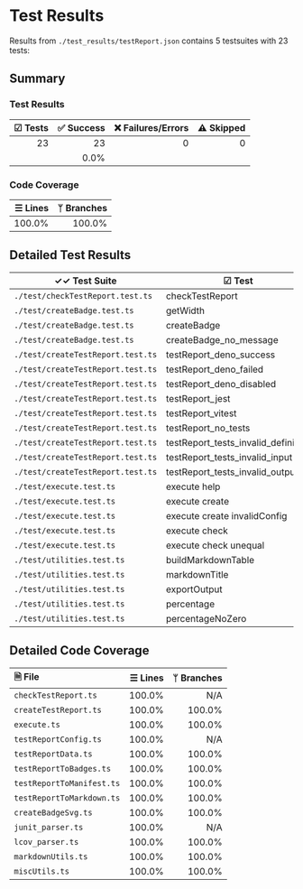 # Test Results

Results from `./test_results/testReport.json` contains 5 testsuites with 23 tests:

## Summary

### Test Results

| ☑ Tests | ✅ Success | ❌ Failures/Errors | ⚠️ Skipped |
| ------: | --------: | ----------------: | ---------: |
|      23 |        23 |                 0 |          0 |
|         |      0.0% |                   |            |

### Code Coverage

| ☰ Lines | ᛘ Branches |
| ------: | ---------: |
|  100.0% |     100.0% |

## Detailed Test Results

| ✓✓ Test Suite                     | ☑ Test                              | State |
| --------------------------------- | ----------------------------------- | ----- |
| `./test/checkTestReport.test.ts`  | checkTestReport                     | ✅     |
| `./test/createBadge.test.ts`      | getWidth                            | ✅     |
| `./test/createBadge.test.ts`      | createBadge                         | ✅     |
| `./test/createBadge.test.ts`      | createBadge_no_message              | ✅     |
| `./test/createTestReport.test.ts` | testReport_deno_success             | ✅     |
| `./test/createTestReport.test.ts` | testReport_deno_failed              | ✅     |
| `./test/createTestReport.test.ts` | testReport_deno_disabled            | ✅     |
| `./test/createTestReport.test.ts` | testReport_jest                     | ✅     |
| `./test/createTestReport.test.ts` | testReport_vitest                   | ✅     |
| `./test/createTestReport.test.ts` | testReport_no_tests                 | ✅     |
| `./test/createTestReport.test.ts` | testReport_tests_invalid_definition | ✅     |
| `./test/createTestReport.test.ts` | testReport_tests_invalid_input      | ✅     |
| `./test/createTestReport.test.ts` | testReport_tests_invalid_output     | ✅     |
| `./test/execute.test.ts`          | execute help                        | ✅     |
| `./test/execute.test.ts`          | execute create                      | ✅     |
| `./test/execute.test.ts`          | execute create invalidConfig        | ✅     |
| `./test/execute.test.ts`          | execute check                       | ✅     |
| `./test/execute.test.ts`          | execute check unequal               | ✅     |
| `./test/utilities.test.ts`        | buildMarkdownTable                  | ✅     |
| `./test/utilities.test.ts`        | markdownTitle                       | ✅     |
| `./test/utilities.test.ts`        | exportOutput                        | ✅     |
| `./test/utilities.test.ts`        | percentage                          | ✅     |
| `./test/utilities.test.ts`        | percentageNoZero                    | ✅     |

## Detailed Code Coverage

| 🗎 File                   | ☰ Lines | ᛘ Branches |
| :------------------------ | ------: | ---------: |
| `checkTestReport.ts`      |  100.0% |        N/A |
| `createTestReport.ts`     |  100.0% |     100.0% |
| `execute.ts`              |  100.0% |     100.0% |
| `testReportConfig.ts`     |  100.0% |        N/A |
| `testReportData.ts`       |  100.0% |     100.0% |
| `testReportToBadges.ts`   |  100.0% |     100.0% |
| `testReportToManifest.ts` |  100.0% |     100.0% |
| `testReportToMarkdown.ts` |  100.0% |     100.0% |
| `createBadgeSvg.ts`       |  100.0% |     100.0% |
| `junit_parser.ts`         |  100.0% |        N/A |
| `lcov_parser.ts`          |  100.0% |     100.0% |
| `markdownUtils.ts`        |  100.0% |     100.0% |
| `miscUtils.ts`            |  100.0% |     100.0% |
